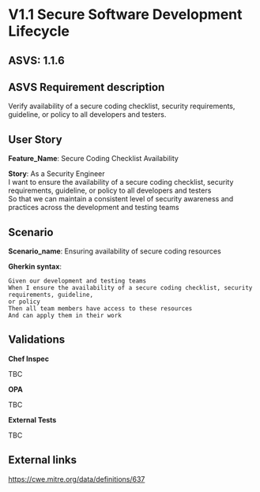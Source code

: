 # V1.1 Secure Software Development Lifecycle

## ASVS: 1.1.6

## ASVS Requirement description

Verify availability of a secure coding checklist, security
requirements, guideline, or policy to all developers and testers.

## User Story

**Feature_Name**: Secure Coding Checklist Availability

**Story**:
As a Security Engineer\
I want to ensure the availability of a secure coding checklist, security requirements, guideline,
or policy to all developers and testers\
So that we can maintain a consistent level of security awareness and practices across the
development and testing teams

## Scenario

**Scenario_name**: Ensuring availability of secure coding resources

**Gherkin syntax**:

```gherkin
Given our development and testing teams
When I ensure the availability of a secure coding checklist, security requirements, guideline,
or policy
Then all team members have access to these resources
And can apply them in their work
```

## Validations

**Chef Inspec**

TBC

**OPA**

TBC

**External Tests**

TBC

## External links
<https://cwe.mitre.org/data/definitions/637>